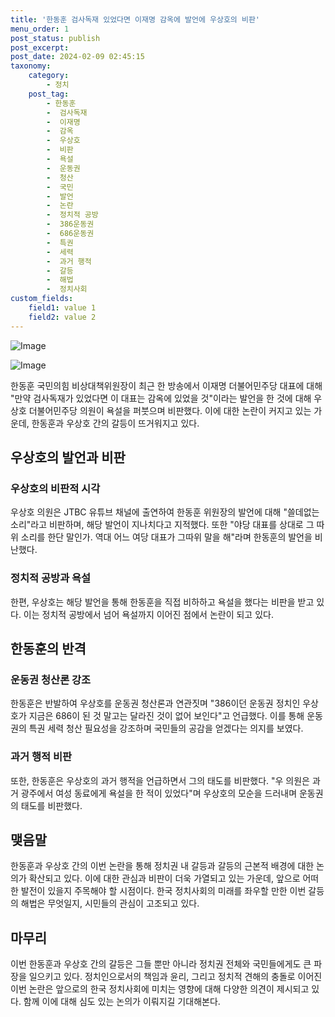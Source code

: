 ```yaml
---
title: '한동훈 검사독재 있었다면 이재명 감옥에 발언에 우상호의 비판'
menu_order: 1
post_status: publish
post_excerpt: 
post_date: 2024-02-09 02:45:15
taxonomy:
    category:
        - 정치
    post_tag:
        - 한동훈
        -  검사독재
        -  이재명
        -  감옥
        -  우상호
        -  비판
        -  욕설
        -  운동권
        -  청산
        -  국민
        -  발언
        -  논란
        -  정치적 공방
        -  386운동권
        -  686운동권
        -  특권
        -  세력
        -  과거 행적
        -  갈등
        -  해법
        -  정치사회
custom_fields:
    field1: value 1
    field2: value 2
---
```


![Image](https://imgnews.pstatic.net/image/003/2024/02/08/NISI20240208_0001477979_web_20240208213750_20240208223409801.jpg?type=w647)

![Image](https://imgnews.pstatic.net/image/003/2024/02/08/NISI20240207_0020224128_web_20240207114523_20240208223409805.jpg?type=w647)

한동훈 국민의힘 비상대책위원장이 최근 한 방송에서 이재명 더불어민주당 대표에 대해 "만약 검사독재가 있었다면 이 대표는 감옥에 있었을 것"이라는 발언을 한 것에 대해 우상호 더불어민주당 의원이 욕설을 퍼붓으며 비판했다. 이에 대한 논란이 커지고 있는 가운데, 한동훈과 우상호 간의 갈등이 뜨거워지고 있다.
## 우상호의 발언과 비판
### 우상호의 비판적 시각
우상호 의원은 JTBC 유튜브 채널에 출연하여 한동훈 위원장의 발언에 대해 "쓸데없는 소리"라고 비판하며, 해당 발언이 지나치다고 지적했다. 또한 "야당 대표를 상대로 그 따위 소리를 한단 말인가. 역대 어느 여당 대표가 그따위 말을 해"라며 한동훈의 발언을 비난했다.
### 정치적 공방과 욕설
한편, 우상호는 해당 발언을 통해 한동훈을 직접 비하하고 욕설을 했다는 비판을 받고 있다. 이는 정치적 공방에서 넘어 욕설까지 이어진 점에서 논란이 되고 있다. 
## 한동훈의 반격
### 운동권 청산론 강조
한동훈은 반발하여 우상호를 운동권 청산론과 연관짓며 "386이던 운동권 정치인 우상호가 지금은 686이 된 것 말고는 달라진 것이 없어 보인다"고 언급했다. 이를 통해 운동권의 특권 세력 청산 필요성을 강조하며 국민들의 공감을 얻겠다는 의지를 보였다.
### 과거 행적 비판
또한, 한동훈은 우상호의 과거 행적을 언급하면서 그의 태도를 비판했다. "우 의원은 과거 광주에서 여성 동료에게 욕설을 한 적이 있었다"며 우상호의 모순을 드러내며 운동권의 태도를 비판했다.
## 맺음말
한동훈과 우상호 간의 이번 논란을 통해 정치권 내 갈등과 갈등의 근본적 배경에 대한 논의가 확산되고 있다. 이에 대한 관심과 비판이 더욱 가열되고 있는 가운데, 앞으로 어떠한 발전이 있을지 주목해야 할 시점이다. 한국 정치사회의 미래를 좌우할 만한 이번 갈등의 해법은 무엇일지, 시민들의 관심이 고조되고 있다.
## 마무리
이번 한동훈과 우상호 간의 갈등은 그들 뿐만 아니라 정치권 전체와 국민들에게도 큰 파장을 일으키고 있다. 정치인으로서의 책임과 윤리, 그리고 정치적 견해의 충돌로 이어진 이번 논란은 앞으로의 한국 정치사회에 미치는 영향에 대해 다양한 의견이 제시되고 있다. 함께 이에 대해 심도 있는 논의가 이뤄지길 기대해본다.
